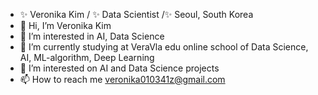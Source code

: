 - ✨ Veronika Kim / ✨ Data Scientist /✨ Seoul,  South Korea 
- 👋 Hi, I’m Veronika Kim
- 👀 I’m interested in AI, Data Science
- 🌱 I’m currently studying at VeraVla edu online school of Data Science, AI, ML-algorithm, Deep Learning
- 💞️ I’m interested on AI and Data Science projects
- 📫 How to reach me veronika010341z@gmail.com



<!---
KIMVERONIKA/KIMVERONIKA is a ✨ special ✨ repository because its `README.md` (this file) appears on your GitHub profile.
You can click the Preview link to take a look at your changes.
--->
